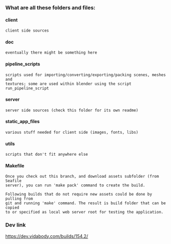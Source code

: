 ### What are all these folders and files:


#### client
    client side sources

#### doc
    eventually there might be something here

#### pipeline_scripts
    scripts used for importing/converting/exporting/packing scenes, meshes and
    textures; some are used within blender using the script run_pipeline_script

#### server
    server side sources (check this folder for its own readme)

#### static_app_files
    various stuff needed for client side (images, fonts, libs)

#### utils
    scripts that don't fit anywhere else

#### Makefile
    Once you check out this branch, and download assets subfolder (from Seafile
    server), you can run 'make pack' command to create the build.
    
    Following builds that do not require new assets could be done by pulling from
    git and running 'make' command. The result is build folder that can be copied
    to or specified as local web server root for testing the application.


### Dev link
https://dev.vidabody.com/builds/154.2/

